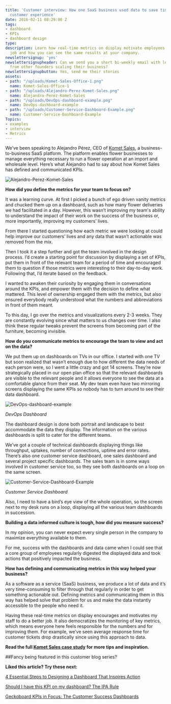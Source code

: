 ```yaml
---
title: 'Customer interview: How one SaaS business used data to save time and improve
  customer experience'
date: 2016-02-11 08:29:00 Z
tags:
- dashboard
- KPIs
- dashboard design
type: 
description: Learn how real-time metrics on display motivate employees to do a better
  job and how you can see the same results at your company.
newslettersignup: 'yes'
newslettersignupheader: Can we send you a short bi-weekly email with lessons learned
  from other founders scaling their business?
newslettersignupbutton: Yes, send me their stories
assets:
- path: "/uploads/Komet-Sales-Office-1.png"
  name: Komet-Sales-Office-1
- path: "/uploads/Alejandro-Perez-Komet-Sales.png"
  name: Alejandro-Perez-Komet-Sales
- path: "/uploads/DevOps-dashboard-example.png"
  name: DevOps-dashboard-example
- path: "/uploads/Customer-Service-Dashboard-Example.png"
  name: Customer-Service-Dashboard-Example
Topics:
- examples
- interview
- Metrics
---
```


We’ve been speaking to Alejandro Pérez, CEO of [Komet Sales](https://www.kometsales.com/), a business-to-business SaaS platform. The platform enables flower businesses to manage everything necessary to run a flower operation at an import and wholesale level. Here’s what Alejandro had to say about how Komet Sales has defined and communicated KPIs.

![Alejandro-Perez-Komet-Sales](/uploads/Alejandro-Perez-Komet-Sales.png) 

**How did you define the metrics for your team to focus on?**

It was a learning curve. At first I picked a bunch of ego driven vanity metrics and chucked them up on a dashboard, such as how many flower deliveries we had facilitated in a day. However, this wasn’t improving my team's ability to understand the impact of their work on the success of the business or, more importantly, improving my customers’ lives. 

From there I started questioning how each metric we were looking at could help improve our customers’ lives and any data that wasn’t actionable was removed from the mix.

Then I took it a step further and got the team involved in the design process. I’d create a starting point for discussion by displaying a set of KPIs, put them in front of the relevant team for a period of time and encouraged them to question if those metrics were interesting to their day-to-day work. Following that, I’d iterate based on the feedback.

I wanted to awaken their curiosity by engaging them in conversations around the KPIs, and empower them with the decision to define what mattered. This level of ownership engaged them with the metrics, but also ensured everybody really understood what the numbers and abbreviations in front of them meant. 

To this day, I go over the metrics and visualizations every 2-3 weeks. They are constantly evolving since what matters to us changes over time. I also think these regular tweaks prevent the screens from becoming part of the furniture, becoming invisible.

**How do you communicate metrics to encourage the team to view and act on the data?**

We put them up on dashboards on TVs in our office. I started with one TV but soon realized that wasn’t enough due to how different the data needs of each person were, so I went a little crazy and got 14 screens. They’re now strategically placed in our open plan office so that the relevant dashboards are visible to the relevant people and it allows everyone to see the data at a comfortable glance from their seat. My dev team even have two mirroring screens displaying the same KPIs so nobody has to turn around to see their data dashboard.

![DevOps-dashboard-example](/uploads/DevOps-dashboard-example.png) 

*DevOps Dashboard*

The dashboard design is done both portrait and landscape to best accommodate the data they display. The information on the various dashboards is split to cater for the different teams.
 
We’ve got a couple of technical dashboards displaying things like throughput, uptakes, number of connections, uptime and error rates. There’s also one customer service dashboard, one sales dashboard and several project specific dashboards. The sales team is in some ways involved in customer service too, so they see both dashboards on a loop on the same screen.

![Customer-Service-Dashboard-Example](/uploads/Customer-Service-Dashboard-Example.png) 

*Customer Service Dashboard*

Also, I need to have a bird’s eye view of the whole operation, so the screen next to my desk runs on a loop, displaying all the various team dashboards in succession. 

**Building a data informed culture is tough, how did you measure success?**

In my opinion, you can never expect every single person in the company to maximize everything available to them.
 
For me, success with the dashboards and data came when I could see that a core group of employees regularly digested the displayed data and took actions that positively impacted the business.
 
**How has defining and communicating metrics in this way helped your business?**

As a software as a service (SaaS) business, we produce a lot of data and it’s very time-consuming to filter through that regularly in order to get something actionable out. Defining metrics and communicating them in this way has helped solve that problem for us and make the data instantly accessible to the people who need it. 

Having these real-time metrics on display encourages and motivates my staff to do a better job. It also democratizes the monitoring of key metrics, which means everyone here feels responsible for the numbers and for improving them. For example, we’ve seen average response time for customer tickets drop drastically since using this approach to data.

**Read the full [Komet Sales case study](https://www.geckoboard.com/learn/case-studies/komet-sales/) for more tips and inspiration.**

##Fancy being featured in this customer blog series?
<a href="mailto:adele@geckoboard.com" class="blog__btn" style="color:#fff;">Drop Me a Line</a>

**Liked this article? Try these next:**

[4 Essential Steps to Designing a Dashboard That Inspires Action](https://www.geckoboard.com/blog/4-essential-steps-to-designing-a-dashboard-that-inspires-action/)

[Should I have this KPI on my dashboard? The IPA Rule](https://www.geckoboard.com/blog/should-i-have-this-kpi-on-my-dashboard-ipa-rule/)

[Geckoboard KPIs in Focus: The Customer Success Dashboards
](https://www.geckoboard.com/blog/geckoboard-kpis-in-focus-the-customer-success-dashboard/)
